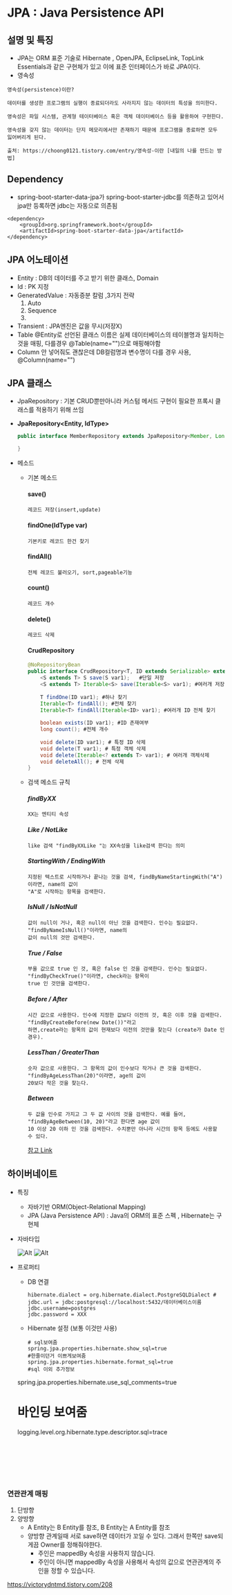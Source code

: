 # JPA : Java Persistence API

## 설명 및 특징

- JPA는 ORM 표준 기술로 Hibernate , OpenJPA, EclipseLink, TopLink Essentials과 같은 구현체가 있고 이에 표준 인터페이스가 바로 JPA이다.
- 영속성

```
영속성(persistence)이란?

데이터를 생성한 프로그램의 실행이 종료되더라도 사라지지 않는 데이터의 특성을 의미한다.

영속성은 파일 시스템, 관계형 테이터베이스 혹은 객체 데이터베이스 등을 활용하여 구현한다.

영속성을 갖지 않는 데이터는 단지 메모리에서만 존재하기 때문에 프로그램을 종료하면 모두 잃어버리게 된다.

출처: https://choong0121.tistory.com/entry/영속성-이란 [내일의 나를 만드는 방법]
```

## Dependency

*  spring-boot-starter-data-jpa가 spring-boot-starter-jdbc를 의존하고 있어서 jpa만 등록하면 jdbc는 자동으로 의존됨

```
<dependency>
    <groupId>org.springframework.boot</groupId>
    <artifactId>spring-boot-starter-data-jpa</artifactId>
</dependency>
```

## JPA 어노테이션 

- Entity : DB의 데이터를 주고 받기 위한 클래스, Domain
- Id : PK 지정
- GeneratedValue : 자동증분 칼럼 ,3가지 전략
  1. Auto
  2. Sequence
  3. 
- Transient : JPA엔진은 값을 무시(저장X)
- Table
  @Entity로 선언된 클래스 이름은 실제 데이터베이스의 테이블명과 일치하는 것을 매핑, 다를경우 @Table(name="")으로 매핑해야함
- Column
  안 넣어줘도 괜찮은데 DB컬럼명과 변수명이 다를 경우 사용, @Column(name="")

## JPA 클래스

- JpaRepository : 기본 CRUD뿐만아니라 커스텀 메서드 구현이 필요한 프록시 클래스를 적용하기 위해 쓰임

- **JpaRepository<Entity, IdType>**

  ```java
  public interface MemberRepository extends JpaRepository<Member, Long> {
  
  }
  ```

- 메소드

  - 기본 메소드

    #### save()

    ```
    레코드 저장(insert,update)
    ```

    #### findOne(IdType var)

    ```
    기본키로 레코드 한건 찾기
    ```

    #### findAll()

    ```
    전체 레코드 불러오기, sort,pageable기능 
    ```

    #### count()

    ```
    레코드 개수
    ```

    #### delete()

    ```
    레코드 삭제
    ```

    #### CrudRepository  

    ```java
    @NoRepositoryBean
    public interface CrudRepository<T, ID extends Serializable> extends Repository<T, ID> {
        <S extends T> S save(S var1);	#단일 저장
        <S extends T> Iterable<S> save(Iterable<S> var1); #여러개 저장
     
        T findOne(ID var1); #하나 찾기
        Iterable<T> findAll(); #전체 찾기
        Iterable<T> findAll(Iterable<ID> var1); #여러개 ID 전체 찾기
     
        boolean exists(ID var1); #ID 존재여부
        long count(); #전체 개수
     
        void delete(ID var1); # 특정 ID 삭제
        void delete(T var1); # 특정 객체 삭제
        void delete(Iterable<? extends T> var1); # 여러개 객체삭제
        void deleteAll(); # 전체 삭제
    }
    ```

    

  - 검색 메소드 규칙

    #### *findByXX* 

    ```
    XX는 엔티티 속성 
    ```

    #### *Like / NotLike* 

    ```
    like 검색 "findByXXLike "는 XX속성을 like검색 한다는 의미
    ```

    #### *StartingWith / EndingWith*

    ```
    지정된 텍스트로 시작하거나 끝나는 것을 검색, findByNameStartingWith("A")이라면, name의 값이
    "A"로 시작하는 항목을 검색한다.
    ```

    #### *IsNull / IsNotNull* 

    ```
    값이 null이 거나, 혹은 null이 아닌 것을 검색한다. 인수는 필요없다. "findByNameIsNull()"이라면, name의
    값이 null의 것만 검색한다.
    ```

    #### *True / False* 

    ```
    부울 값으로 true 인 것, 혹은 false 인 것을 검색한다. 인수는 필요없다. "findByCheckTrue()"이라면, check라는 항목이
    true 인 것만을 검색한다.
    ```

    #### *Before / After*

    ```
    시간 값으로 사용한다. 인수에 지정한 값보다 이전의 것, 혹은 이후 것을 검색한다. "findByCreateBefore(new Date())"라고 
    하면,create라는 항목의 값이 현재보다 이전의 것만을 찾는다 (create가 Date 인 경우).
    ```

    #### *LessThan / GreaterThan*

    ```
    숫자 값으로 사용한다. 그 항목의 값이 인수보다 작거나 큰 것을 검색한다. "findByAgeLessThan(20)"이라면, age의 값이 
    20보다 작은 것을 찾는다.
    ```

    #### *Between*

    ```
    두 값을 인수로 가지고 그 두 값 사이의 것을 검색한다. 예를 들어, "findByAgeBetween(10, 20)"라고 한다면 age 값이 
    10 이상 20 이하 인 것을 검색한다. 수치뿐만 아니라 시간의 항목 등에도 사용할 수 있다.
    ```

     [참고 Link](https://araikuma.tistory.com/329)

## 하이버네이트

- 특징

  - 자바기반  ORM(Object-Relational  Mapping)
  - JPA (Java Persistence API) : Java의 ORM의 표준 스펙 , Hibernate는 구현체

- 자바타입

  ![Alt](/Wiki/images/hibernate1.PNG)
  ![Alt](/Wiki/images/hibernate2.PNG)

- 프로퍼티

  - DB 연결

    ```
    hibernate.dialect = org.hibernate.dialect.PostgreSQLDialect # 
    jdbc.url = jdbc:postgresql://localhost:5432/데이터베이스이름 
    jdbc.username=postgres
    jdbc.password = XXX
    ```

  - Hibernate 설정 (보통 이것만 사용)

    ```
    # sql보여줌
    spring.jpa.properties.hibernate.show_sql=true 
    #한줄이던거 이쁘게보여줌
    spring.jpa.properties.hibernate.format_sql=true 
    #sql 이외 추가정보
  spring.jpa.properties.hibernate.use_sql_comments=true 
    # 바인딩 보여줌
    logging.level.org.hibernate.type.descriptor.sql=trace 
    ```
    
    

  



### 연관관계 매핑

1. 단방향
2. 양방향
   - A Entity는 B Entity를 참조, B Entity는 A Entity를 참조
   - 양방향 관계일때 서로 save하면 데이터가 꼬일 수 있다. 그래서 한쪽만 save되게끔 Owner를 정해줘야한다.
     - 주인은 mappedBy 속성을 사용하지 않습니다.
     - 주인이 아니면 mappedBy 속성을 사용해서 속성의 값으로 연관관계의 주인을 정할 수 있습니다.



https://victorydntmd.tistory.com/208